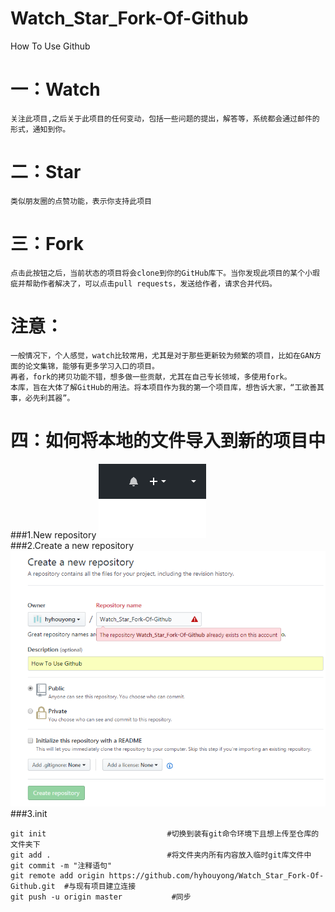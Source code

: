 # Watch_Star_Fork-Of-Github
How To Use Github


​一：Watch
====
    关注此项目,之后关于此项目的任何变动，包括一些问题的提出，解答等，系统都会通过邮件的形式，通知到你。
      
二：Star
====
    类似朋友圈的点赞功能，表示你支持此项目
    
三：Fork
====
    点击此按钮之后，当前状态的项目将会clone到你的GitHub库下。当你发现此项目的某个小瑕疵并帮助作者解决了，可以点击pull requests，发送给作者，请求合并代码。  
    
注意：
====
    一般情况下，个人感觉，watch比较常用，尤其是对于那些更新较为频繁的项目，比如在GAN方面的论文集锦，能够有更多学习入口的项目。
    再者，fork的拷贝功能不错，想多做一些贡献，尤其在自己专长领域，多使用fork。
    本库，旨在大体了解GitHub的用法。将本项目作为我的第一个项目库，想告诉大家，“工欲善其事，必先利其器”。
四：如何将本地的文件导入到新的项目中
====
###1.New repository
![New repository](http://github.com/hyhouyong/Watch_Star_Fork-Of-Github/raw/master/images/1.png)<br>
###2.Create a new repository
![Create a new repository](http://github.com/hyhouyong/Watch_Star_Fork-Of-Github/raw/master/images/2.png)<br>
###3.init

    git init                           #切换到装有git命令环境下且想上传至仓库的文件夹下
    git add .                          #将文件夹内所有内容放入临时git库文件中
    git commit -m "注释语句"
    git remote add origin https://github.com/hyhouyong/Watch_Star_Fork-Of-Github.git  #与现有项目建立连接
    git push -u origin master           #同步
